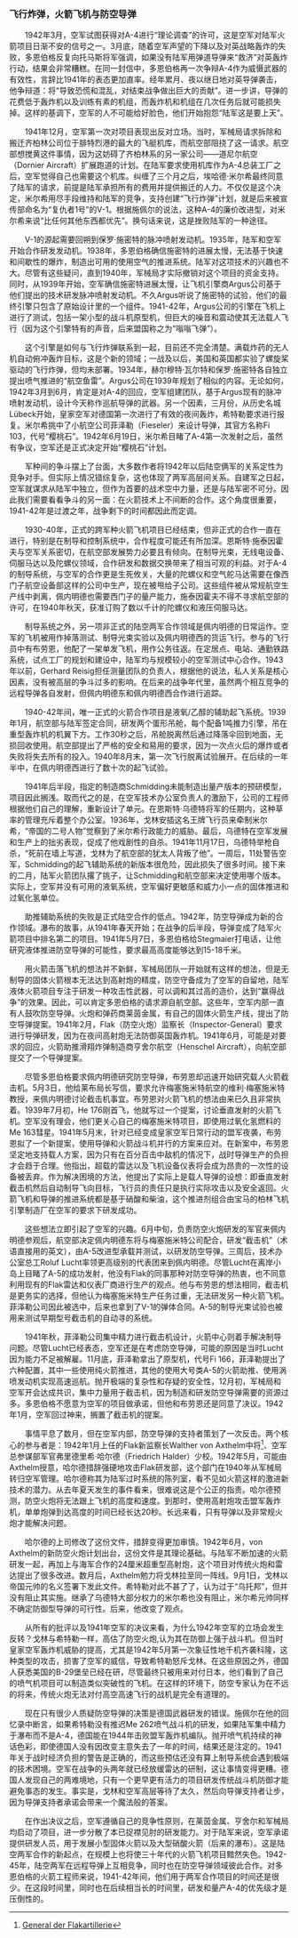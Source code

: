 ### 飞行炸弹，火箭飞机与防空导弹

　　1942年3月，空军试图获得对A-4进行“理论调查”的许可，这是空军对陆军火箭项目日渐不安的信号之一。3月底，随着空军声望的下降以及对英战略轰炸的失败，多恩伯格反复向托马斯将军强调，如果没有陆军用弹道导弹来“救济”对英轰炸行动，结果会非常糟糕。在同一封信中，多恩伯格再一次争辩A-4作为威慑武器的有效性，言辞比1941年的表态更加直率。经年累月、夜以继日地对英导弹袭击，他争辩道：将“导致恐慌和混乱，对结束战争做出巨大的贡献”。进一步讲，导弹的花费低于轰炸机以及训练有素的机组，而轰炸机和机组在几次任务后就可能损失掉。这样的基调下，空军的人不可能给好脸色，他们开始抱怨“陆军这是要上天”。

　　1941年12月，空军第一次对项目表现出反对立场。当时，军械局请求拆除和搬迁齐柏林公司位于腓特烈港的最大的飞艇机库，而航空部阻挠了这一请求。航空部想搅黄这件事情，因为这妨碍了齐柏林系的另一家公司——道尼尔航空（Dornier Aircraft）扩展跑道的计划。在陆军要求使用机库作为A-4总装工厂之后，空军觉得自己也需要这个机库。纠缠了三个月之后，埃哈德·米尔希最终同意了陆军的请求，前提是陆军承担所有的费用并提供搬迁的人力。不仅仅是这个决定，米尔希用尽手段维持和陆军的竞争，支持创建“飞行炸弹”计划，就是后来被宣传部命名为“复仇者1号”的V-1。根据施佩尔的说法，这种A-4的廉价改进型，对米尔希来说“比任何其他东西都优先”。换句话来说，这是挫败陆军的一种途径。

　　V-1的源起需要回朔到保罗·施密特的脉冲喷射发动机。1935年，陆军和空军开始合作研发发动机。1938年，多恩伯格确信施密特的进展太慢，无法基于快速和间歇性的爆炸，制造出可用的使用空气的推进系统。陆军对这项技术的兴趣也不大。尽管有这些疑问，直到1940年，军械局才实际撤销对这个项目的资金支持。同时，从1939年开始，空军确信施密特进展太慢，让飞机引擎商Argus公司基于他们提出的技术研发脉冲喷射发动机。不久Argus听说了施密特的试验，他们的最终引擎只包含了原始设计里的一个组件。1941-42年，Argus公司的引擎在飞机上进行了测试，包括一架小型的战斗机原型机，但巨大的噪音和震动使其无法载人飞行（因为这个引擎特有的声音，后来盟国称之为“嗡嗡飞弹”）。

　　这个引擎是如何与飞行炸弹联系到一起，目前还不完全清楚。满载炸药的无人机自动俯冲轰炸目标，这是个新的领域；一战及以后，美国和英国都实验了螺旋桨驱动的飞行炸弹，但均未部署。1934年，赫尔穆特·瓦尔特和保罗·施密特各自独立提出喷气推进的“航空鱼雷”。Argus公司在1939年规划了相似的内容。无论如何，1942年3月到6月，肯定是对A-4的回应，空军组建团队，基于Argus现有的脉冲喷射发动机，设计今天称作巡航导弹的武器。另一个因素，三月份，从历史名城Lübeck开始，皇家空军对德国第一次进行了有效的夜间轰炸，希特勒要求进行报复。米尔希挑中了小航空公司菲泽勒（Fieseler）来设计导弹，其官方名称Fi 103，代号“樱桃石”。1942年6月19日，米尔希目睹了A-4第一次发射之后，虽然有争议，空军还是正式决定开始“樱桃石”计划。

　　军种间的争斗摆上了台面，大多数作者将1942年以后陆空俩军的关系定性为竞争对手。但实际上情况错综复杂，这也体现了两军高层间关系。自建军之日起，空军就谋求从陆军中独立，但作为首要的战术空中力量，还是与陆军密不可分。因此我们需要看看争斗的另一面：在火箭技术上不间断的合作。这个角度很重要，1941-42年是过渡之年，战争剩下的时间都因此而定调。

　　1930-40年，正式的跨军种火箭飞机项目已经结束，但非正式的合作一直在进行，特别是在制导和控制系统中，合作程度可能还有所加深。恩斯特·施泰因霍夫与空军关系密切，在航空部发展势力必要且有倾向。在制导光束，无线电设备、伺服马达以及陀螺仪领域，合作研发和数据交换带来了相当可观的利益。对于A-4的制导系统，与空军的合作更是生死攸关，大量的陀螺仪和空气舵马达需要在像西门子航空设备部这样的公司中生产，现在被甩给子公司。这些组件被从常规航空生产线中剥离，佩内明德也需要西门子的量产能力，施泰因霍夫不得不寻求航空部的许可，在1940年秋天，获准订购了数以千计的陀螺仪和液压伺服马达。

　　制导系统之外，另一项非正式的陆空两军合作领域是佩内明德的日常运作。空军的飞机被用作掉落测试、制导光束实验以及佩内明德西的货运飞行。参与的飞行员中有布劳恩，他配了一架单发飞机，用作公务往返。在定居点、电站、通勤铁路系统，试点工厂的规划和建设中，陆军均与规模较小的空军测试中心合作。1943年以前，Gerhard Reisig担任测量团队的负责人，根据他的说法，私人关系是核心因素，没有被高层的争斗过多的影响。在后来的战争年代里，虽然两个相互竞争的远程导弹各自发射，但佩内明德东和佩内明德西合作进行追踪。

　　1940-42年间，唯一正式的火箭合作项目是液氧/乙醇的辅助起飞系统。1939年1月，航空部与陆军签定合同，研发两个蛋形吊舱，每个配备1吨推力引擎，吊在重型轰炸机的机翼下方。工作30秒之后，吊舱脱离然后通过降落伞回到地面，无损回收使用。航空部提出了严格的安全和易用的要求，因为一次点火后的爆炸或者失败将失去所有的投入。1940年8月末，第一次飞行脱离试验展开。在后续的一年半中，在佩内明德西进行了数十次的起飞试验。


　　1941年后半段，指定的制造商Schmidding未能制造出量产版本的预研模型，项目因此搁浅。取而代之的是，在空军技术办公室负责人的激励下，公司的工程师根据他们自己的理解，重新设计了单元。在恩斯特·乌德特将军的任期内，这种草率的管理充斥着整个办公室。1936年，戈林安插这名王牌飞行员来牵制米尔希，“帝国的二号人物”觉察到了米尔希行政能力的威胁。最后，乌德特在空军发展和生产上的拙劣表现，促成了他戏剧性的自杀。1941年11月17日，乌德特举枪自杀，“死前在墙上写道，戈林为了航空部的犹太人背叛了他”。一周后，11处警告空军，Schmidding的起飞辅助系统的新版本很危险，因此损失了很多时间。接下来的二月，陆军火箭团队撂了挑子，让Schmidding和航空部来决定使用哪个版本。实际上，空军并没有可用的液氧系统，空军偏好更敏感和威力小一点的固体推进和过氧化氢单位。

　　助推辅助系统的失败是正式陆空合作的低点。1942年，防空导弹成为新的合作领域。瀑布的故事，从1941年春天开始；在战争的后半段，导弹变成了陆军火箭项目中排名第二的项目。1941年5月7日，多恩伯格给Stegmaier打电话，让他研究液体推进防空导弹的可能性，要求最高高度能够达到15-18千米。

　　用火箭击落飞机的想法并不新鲜，军械局团队一开始就有这样的想法，但是无制导的固体火箭根本无法达到高射炮的精度，防空守备成为了空军的自留地，陆军液体火箭项目专注于研发一种攻击性武器，可以调和其过高的造价，达到“赢得战争”的效果。因此，可以肯定多恩伯格的请求源自航空部。这些年，空军内部一直有人鼓吹防空导弹。火炮和弹药商莱茵金属，有自己的固体火箭生产线，提出了防空导弹提案。1941年2月，Flak（防空火炮）监察长（Inspector-General）要求进行导弹研发，因为在夜间高射炮无法防御英国轰炸机。1941年6月，可能是对要求的回应，火箭助推滑翔炸弹制造商亨舍尔航空（Henschel Aircraft），向航空部提交了一个导弹提案。

　　尽管多恩伯格要求佩内明德研究防空导弹，布劳恩却迅速开始研究载人火箭截击机。5月3日，他给莱布局长写信，要求允许梅塞施米特航空的维利·梅塞施米特教授，来佩内明德讨论截击机事宜。布劳恩对火箭飞机的想法由来已久且非常执着。1939年7月初，He 176刚首飞，他就写过一个提案，讨论垂直发射的火箭飞机。空军没有理会，他们更关心自己的梅塞施米特项目，即使用过氧化氢燃料的Me 163彗星。1941年5月末，针对已经变成皇家空军日常行动的盟军夜袭，布劳恩拟了一个新提案，使用导弹和火箭战斗机并行的方案来应对。在新案中，布劳恩坚定地支持载人方案，因为只有在百分百击中敌机的情况下，战时导弹生产的负担才会趋于合理。他指出，超载的雷达以及飞机设备仪表将会成为昂贵的一次性的设备被丢弃。作为解决困境的方法，他提出了实际上是载人导弹的设想：即垂直发射截击机然后自动制导飞向目标，飞行员的责任只是执行实际攻击以及安全返回。火箭飞机和导弹的推进系统都是基于硝酸和柴油，这个推进剂组合由宝马的柏林飞机引擎制造厂在空军的要求下研发成功。

　　这些想法立即引起了空军的兴趣。6月中旬，负责防空火炮研发的军官来佩内明德参观后，航空部决定佩内明德东将与梅塞施米特公司配合，研发“截击机”（术语直接用的英文），由A-5改进型承载并测试，以研发防空导弹。三周后，技术办公室总工Roluf Lucht率领更高级别的代表团来到佩内明德。尽管Lucht在离岸小岛上目睹了A-5的成功发射，他没有Flak的同事那种对防空导弹的热衷，也不同意利用现有的Flak雷达和仪表厂商进行生产的观点。他与布劳恩的想法相同，截击机是更务实的选择，但他认为梅塞施米特生产任务过重，无法研发另一种火箭飞机。菲泽勒公司因此被选中，后来也拿到了V-1的弹体合同。A-5的制导光束试验也被用来测试早期型号截击机的自动寻的系统。

　　1941年秋，菲泽勒公司集中精力进行截击机设计，火箭中心则着手解决制导问题。尽管Lucht已经表态，空军还是在考虑防空导弹，可能的原因是当时Lucht因为能力不足被解雇。11月底，菲泽勒拿出了原型机，代号Fi 166，菲泽勒提出了六种配置，其中一些使用纯火箭推进，其他的使用大号类A-5的火箭助推、使用涡喷发动机实现高速巡航。抛开极端的复杂性和存疑的安全性，12月初，军械局和空军开会达成共识，集中力量用于截击机，因为制造和研发防空导弹需要的资源过多。多恩伯格不愿意为空军的项目做承诺，但他和布劳恩还是同意了决议。1942年1月，空军回过神来，搁置了截击机的提案。

　　事情平息了数月，但在空军内部，防空导弹的支持者策划了一次反击。两个核心的参与者是：1942年1月上任的Flak新监察长Walther von Axthelm中将[^1]、空军总参谋部军官弗里德里希·哈尔德（Friedrich Halder）少校。1942年5月，可能由Axthelm授意，哈尔德措辞强硬地攻击Flak研发部，这个部门在1940年从军械局转归空军管理。哈尔德称其为陆军过时系统的陈列室，看不见如火箭这样的激进新技术的潜力。从去年夏天发生的事件看来，很难说这是个公正的指责。哈尔德预测，防空火炮将无法跟上飞机的高度和速度。到那时，使用高射炮攻击盟军轰炸机，单单炮弹到达高度的时间已经长达20秒。长远来看，只有导弹以及非常规火炮才能解决问题。

　　哈尔德的上司修改了这份文件，措辞变得更加审慎。1942年6月，von Axthelm的新防空火炮计划出台，这份文件是其理论基础。与陆军不断加速的火箭研发一起，再加上与海军合作的24厘米超重型高射炮，这个项目对传统火炮和雷达提出了很多改进。数月后，Axthelm勉力将戈林拉至同一阵线。9月1日，戈林以帝国元帅的名义签署下发此文件。希特勒对此不甚了了，认为过于“乌托邦”，但并没有阻止其实施。继承了乌德特大部分权力的米尔希也没有阻止，米尔希元帅同样不确定防御型导弹的可行性。后来，他改变了观点。

　　从所有的批评以及1941年空军的决议来看，为什么1942年空军的立场会发生反转？戈林与希特勒一样，高估了防空火炮,认为其在防御上强于战斗机。但当时皇家空军轰炸机威胁的提高，尤其是1942年5月第一次象征性地千机齐袭科隆，这种类型的攻击，损害了空军的威信，导致希特勒怒斥戈林。在这些原因之外，德国人获悉美国的B-29堡垒已经在研，尽管最终只被用来对付日本，他们看到了自己的喷气机项目可以制造类似突破性的飞机。在这样的环境下，防空专家认为在不远的将来，传统火炮无法对付高空高速飞行的战机是完全有道理的。

　　现在只有很少人质疑防空导弹的决策是德国武器研发的错误。施佩尔在他的回忆录中断言，如果希特勒没有推迟Me 262喷气战斗机的研发，如果陆军集中精力于瀑布而不是A-4，德国能在1944年击败盟军轰炸机编队。抛开喷气机持续的神话色彩，即使德国人没有因改变主意失去了一年的时间，结果还是注定的。1941年关于战时经济负担的警告是正确的，而这些预估还没有算上制导系统会遇到极端的技术困境。空军在战争的头两年就已经放缓雷达的研制，这让事情变得更糟。德国人发现自己的两难境地，只有一个更早更有活力的项目研发传统战斗机防御才能避免事态的发生。事实是，戈林和空军高层等待了太久，然后向导弹支持者让步，因为导弹支持者承诺会带来一个魔法般的答案。

　　在作出决议之后，空军遵循自己的竞争性原则，在莱茵金属、亨舍尔和军械局均启动了项目，进一步分散了本已捉襟见肘的研发能力。对于陆军来说，空军承诺提供研发人员，用于发展小型固体火箭以及大型硝酸火箭（后来的瀑布）。这是陆空两军合作的新起点，在规模上也将使三十年代的火箭飞机项目黯然失色。1942-45年，陆空两军在远程导弹上互相竞争，同时也在防空导弹领域彼此合作。对多恩伯格的火箭工程师来说，1941-42年间，他们用于两军合作项目的时间还是很少。在这段时间里，同时也在后续相当长的时间里，研发和量产A-4的优先级才是压倒性的。

[^1]: [General der Flakartillerie](https://en.wikipedia.org/wiki/General_der_Flakartillerie)
